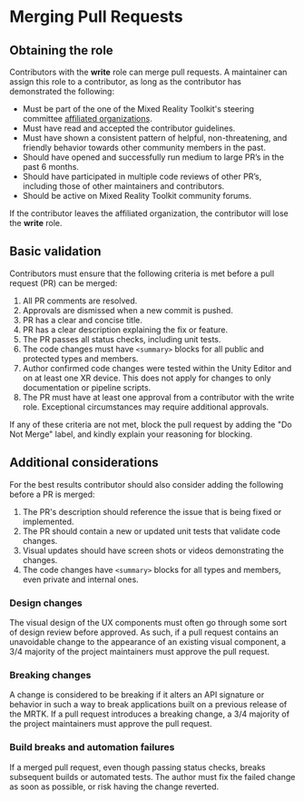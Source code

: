 # Merging Pull Requests

## Obtaining the role

Contributors with the **write** role can merge pull requests. A maintainer can assign this role to a contributor, as long as the contributor has demonstrated the following:

* Must be part of the one of the Mixed Reality Toolkit's steering committee [affiliated organizations](https://github.com/MixedRealityToolkit/MixedRealityToolkit-MVG/blob/main/org-docs/STEERING-COMMITTEE.md).
* Must have read and accepted the contributor guidelines.
* Must have shown a consistent pattern of helpful, non-threatening, and friendly behavior towards other community members in the past.
* Should have opened and successfully run medium to large PR’s in the past 6 months.
* Should have participated in multiple code reviews of other PR’s, including those of other maintainers and contributors.
* Should be active on Mixed Reality Toolkit community forums.

If the contributor leaves the affiliated organization, the contributor will lose the **write** role.

## Basic validation

Contributors must ensure that the following criteria is met before a pull request (PR) can be merged:

1. All PR comments are resolved.
2. Approvals are dismissed when a new commit is pushed.
3. PR has a clear and concise title.
4. PR has a clear description explaining the fix or feature. 
5. The PR passes all status checks, including unit tests.
6. The code changes must have `<summary>` blocks for all public and protected types and members.
7. Author confirmed code changes were tested within the Unity Editor and on at least one XR device. This does not apply for changes to only documentation or pipeline scripts.
8. The PR must have at least one approval from a contributor with the write role. Exceptional circumstances may require additional approvals.

If any of these criteria are not met, block the pull request by adding the "Do Not Merge" label, and kindly explain your reasoning for blocking.

## Additional considerations

For the best results contributor should also consider adding the following before a PR is merged:

1. The PR's description should reference the issue that is being fixed or implemented.
2. The PR should contain a new or updated unit tests that validate code changes.
3. Visual updates should have screen shots or videos demonstrating the changes.
4. The code changes have `<summary>` blocks for all types and members, even private and internal ones.

### Design changes

The visual design of the UX components must often go through some sort of design review before approved. As such, if a pull request contains an unavoidable change to the appearance of an existing visual component, a 3/4 majority of the project maintainers must approve the pull request.

### Breaking changes

A change is considered to be breaking if it alters an API signature or behavior in such a way to break applications built on a previous release of the MRTK. If a pull request introduces a breaking change, a 3/4 majority of the project maintainers must approve the pull request.

### Build breaks and automation failures

If a merged pull request, even though passing status checks, breaks subsequent builds or automated tests. The author must fix the failed change as soon as possible, or risk having the change reverted.

